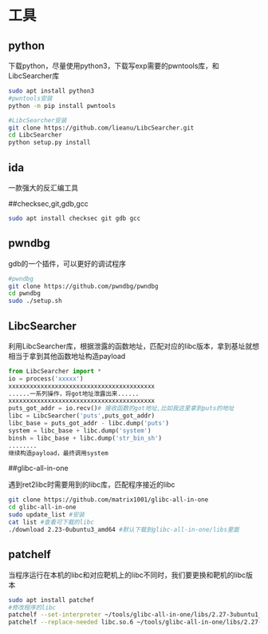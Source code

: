 # 工具

## python

下载python，尽量使用python3，下载写exp需要的pwntools库，和LibcSearcher库

```bash
sudo apt install python3
#pwntools安装
python -m pip install pwntools

#LibcSearcher安装
git clone https://github.com/lieanu/LibcSearcher.git
cd LibcSearcher
python setup.py install
```

## ida

一款强大的反汇编工具

##checksec,git,gdb,gcc 

```bash
sudo apt install checksec git gdb gcc 
```

## pwndbg

gdb的一个插件，可以更好的调试程序

```bash
#pwndbg
git clone https://github.com/pwndbg/pwndbg
cd pwndbg
sudo ./setup.sh
```

## LibcSearcher 

利用LibcSearcher库，根据泄露的函数地址，匹配对应的libc版本，拿到基址就想相当于拿到其他函数地址构造payload

```python
from LibcSearcher import *
io = process('xxxxx')
xxxxxxxxxxxxxxxxxxxxxxxxxxxxxxxxxxxxxxxxx
......一系列操作，将got地址泄露出来......
xxxxxxxxxxxxxxxxxxxxxxxxxxxxxxxxxxxxxxxxx
puts_got_addr = io.recv()# 接收函数的got地址,比如我这里拿到puts的地址
libc = LibcSearcher('puts',puts_got_addr)
libc_base = puts_got_addr - libc.dump('puts')
system = libc_base + libc.dump('system')
binsh = libc_base + libc.dump('str_bin_sh')
........
继续构造payload，最终调用system
```

##glibc-all-in-one

遇到ret2libc时需要用到的libc库，匹配程序接近的libc

```bash
git clone https://github.com/matrix1001/glibc-all-in-one
cd glibc-all-in-one
sudo update_list #安装
cat list #查看可下载的libc
./download 2.23-0ubuntu3_amd64 #默认下载到glibc-all-in-one/libs里面
```

## patchelf

当程序运行在本机的libc和对应靶机上的libc不同时，我们要更换和靶机的libc版本

```bash
sudo apt install patchef
#修改程序的libc
patchelf --set-interpreter ~/tools/glibc-all-in-one/libs/2.27-3ubuntu1_amd64/ld-2.23.so ./pwn	#修改ld动态链接器
patchelf --replace-needed libc.so.6 ~/tools/glibc-all-in-one/libs/2.27-3ubuntu1_amd64/libc-2.23.so ./pwn	#修改标准libc库
```

